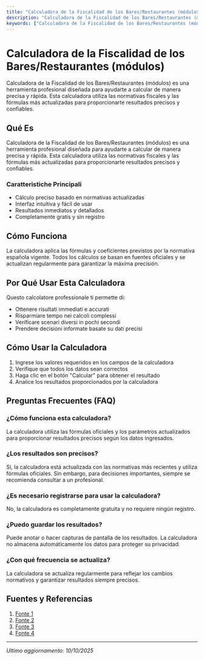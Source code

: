 ```yaml
---
title: "Calculadora de la Fiscalidad de los Bares/Restaurantes (módulos)"
description: "Calculadora de la Fiscalidad de los Bares/Restaurantes (módulos) es una herramienta profesional diseñada para ayudarte a calcular de manera precisa y rápida. Esta calculadora utiliza las normativas fiscales y las fórmulas más actualizadas para proporcionarte resultados precisos y confiables."
keywords: ["Calculadora de la Fiscalidad de los Bares/Restaurantes (módulos)", "calcolatore", "calcolo online"]
---
```


# Calculadora de la Fiscalidad de los Bares/Restaurantes (módulos)

Calculadora de la Fiscalidad de los Bares/Restaurantes (módulos) es una herramienta profesional diseñada para ayudarte a calcular de manera precisa y rápida. Esta calculadora utiliza las normativas fiscales y las fórmulas más actualizadas para proporcionarte resultados precisos y confiables.

## Qué Es

Calculadora de la Fiscalidad de los Bares/Restaurantes (módulos) es una herramienta profesional diseñada para ayudarte a calcular de manera precisa y rápida. Esta calculadora utiliza las normativas fiscales y las fórmulas más actualizadas para proporcionarte resultados precisos y confiables.

### Caratteristiche Principali

- Cálculo preciso basado en normativas actualizadas
- Interfaz intuitiva y fácil de usar
- Resultados inmediatos y detallados
- Completamente gratis y sin registro

## Cómo Funciona

La calculadora aplica las fórmulas y coeficientes previstos por la normativa española vigente. Todos los cálculos se basan en fuentes oficiales y se actualizan regularmente para garantizar la máxima precisión.

## Por Qué Usar Esta Calculadora

Questo calcolatore professionale ti permette di:

- Ottenere risultati immediati e accurati
- Risparmiare tempo nei calcoli complessi
- Verificare scenari diversi in pochi secondi
- Prendere decisioni informate basate su dati precisi

## Cómo Usar la Calculadora

1. Ingrese los valores requeridos en los campos de la calculadora
2. Verifique que todos los datos sean correctos
3. Haga clic en el botón "Calcular" para obtener el resultado
4. Analice los resultados proporcionados por la calculadora

## Preguntas Frecuentes (FAQ)

### ¿Cómo funciona esta calculadora?

La calculadora utiliza las fórmulas oficiales y los parámetros actualizados para proporcionar resultados precisos según los datos ingresados.

### ¿Los resultados son precisos?

Sí, la calculadora está actualizada con las normativas más recientes y utiliza fórmulas oficiales. Sin embargo, para decisiones importantes, siempre se recomienda consultar a un profesional.

### ¿Es necesario registrarse para usar la calculadora?

No, la calculadora es completamente gratuita y no requiere ningún registro.

### ¿Puedo guardar los resultados?

Puede anotar o hacer capturas de pantalla de los resultados. La calculadora no almacena automáticamente los datos para proteger su privacidad.

### ¿Con qué frecuencia se actualiza?

La calculadora se actualiza regularmente para reflejar los cambios normativos y garantizar resultados siempre precisos.

## Fuentes y Referencias

1. [Fonte 1](https://akcgestores.es/cuanto-se-paga-por-modulos-en-un-bar/)
2. [Fonte 2](https://sede.agenciatributaria.gob.es/Sede/ayuda/manuales-videos-folletos/manuales-practicos/irpf-2019/capitulo-8-rendimientos-actividades-economicas-i/determinacion-rendimiento-neto-reducido/fase-1-determinacion-rendimiento-neto-previo/cuantificacion-numero-unidades-empleadas/modulo-mesas.html)
3. [Fonte 3](https://contalia.es/estimacion-directa-o-modulos-autonomos-2025/)
4. [Fonte 4](https://www.zucchetti.es/blog/estimacion-objetiva.html)

---

*Ultimo aggiornamento: 10/10/2025*
